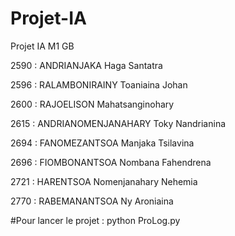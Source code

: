 # Projet-IA
Projet IA M1 GB

2590 : ANDRIANJAKA Haga Santatra 

2596 : RALAMBONIRAINY Toaniaina Johan

2600 : RAJOELISON Mahatsanginohary

2615 : ANDRIANOMENJANAHARY Toky Nandrianina

2694 : FANOMEZANTSOA Manjaka Tsilavina

2696 : FIOMBONANTSOA Nombana Fahendrena

2721 : HARENTSOA Nomenjanahary Nehemia

2770 : RABEMANANTSOA Ny Aroniaina

#Pour lancer le projet : python ProLog.py
